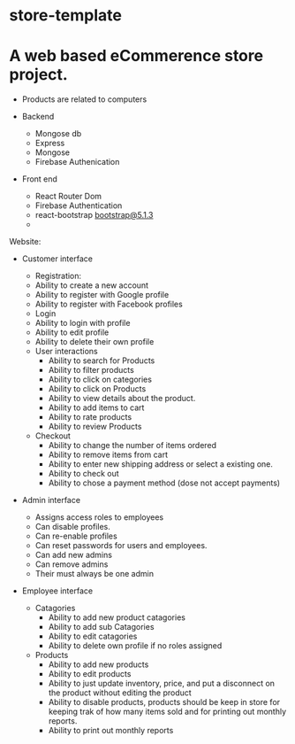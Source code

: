 # store-template

# A web based eCommerence store project.
  *  Products are related to computers

*  Backend
   *  Mongose db
   *  Express
   *  Mongose
   *  Firebase Authenication

*  Front end
   *  React Router Dom
   *  Firebase Authentication
   *  react-bootstrap bootstrap@5.1.3
   *  


Website:
   *  Customer interface
      *  Registration:  
        *  Ability to create a new account
        *  Ability to register with Google profile
        *  Ability to register with Facebook profiles
      *  Login
        *  Ability to login with profile
        *  Ability to edit profile
        *  Ability to delete their own profile
      * User interactions
        *  Ability to search for Products
        *  Ability to filter products
        *  Ability to click on categories
        *  Ability to click on Products
        *  Ability to view details about the product.
        *  Ability to add items to cart
        *  Ability to rate products
        *  Ability to review Products
      * Checkout 
        *  Ability to change the number of items ordered
        *  Ability to remove items from cart
        *  Ability to enter new shipping address or select a existing one.
        *  Ability to check out
        *  Ability to chose a payment method (dose not accept payments)
      
   *  Admin interface
      *  Assigns access roles to employees
      *  Can disable profiles.
      *  Can re-enable profiles
      *  Can reset passwords for users and employees.
      *  Can add new admins
      *  Can remove admins
      *  Their must always be one admin
   *  Employee interface
      * Catagories
        *  Ability to add new product catagories
        *  Ability to add sub Catagories
        *  Ability to edit catagories
        *  Ability to delete own profile if no roles assigned
      * Products
        * Ability to add new products
        * Ability to edit products 
        * Ability to just update inventory, price, and put a disconnect on the product without editing the product
        *  Ability to disable products, products should be keep in store for keeping trak of how many items sold and for printing out monthly reports.
        *  Ability to print out monthly reports
    
